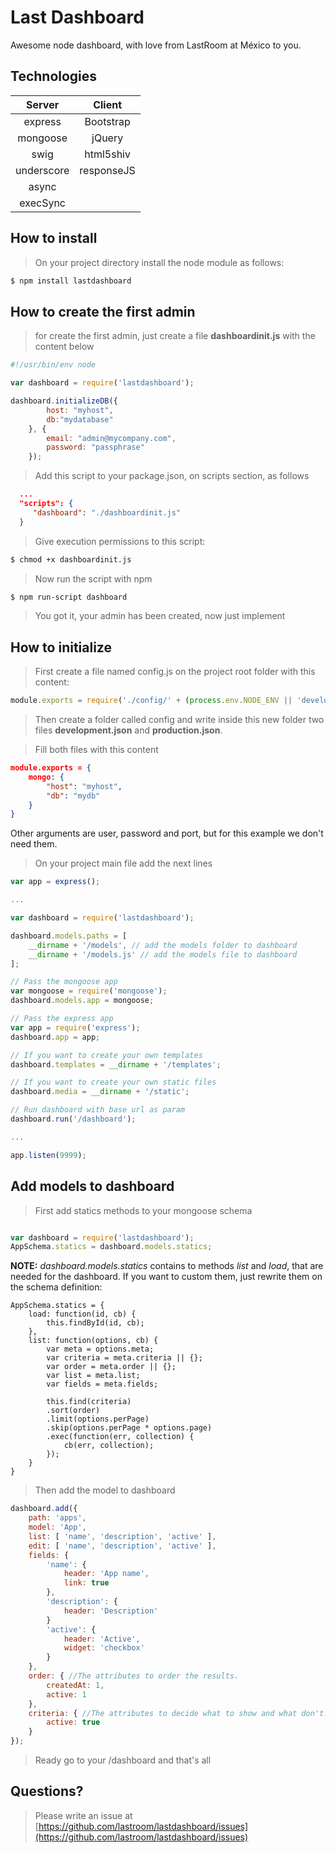 Last Dashboard
=============

Awesome node dashboard, with love from LastRoom at México to you.

## Technologies

| Server   | Client   |
|:--------:|:--------:|
|express   |Bootstrap |
|mongoose  |jQuery    |
|swig      |html5shiv |
|underscore|responseJS|
|async     |          |
|execSync  |          |

## How to install

> On your project directory install the node module as follows:

```sh
$ npm install lastdashboard
```

## How to create the first admin

> for create the first admin, just create a file **dashboardinit.js** with the content below

```javascript
#!/usr/bin/env node

var dashboard = require('lastdashboard');

dashboard.initializeDB({
        host: "myhost",
        db:"mydatabase"
    }, {
        email: "admin@mycompany.com",
        password: "passphrase"
    });
```

> Add this script to your package.json, on scripts section, as follows

```json
  ...
  "scripts": {
     "dashboard": "./dashboardinit.js"
  }
```

> Give execution permissions to this script:

```sh
$ chmod +x dashboardinit.js
```

> Now run the script with npm

```sh
$ npm run-script dashboard
```

> You got it, your admin has been created, now just implement

## How to initialize

> First create a file named config.js on the project root folder with this content:

```javascript
module.exports = require('./config/' + (process.env.NODE_ENV || 'development') + '.js');
```

> Then create a folder called config and write inside this new folder two files **development.json** and **production.json**.

> Fill both files with this content

```json
module.exports = {
    mongo: {
        "host": "myhost",
        "db": "mydb"
    }
}
```

Other arguments are user, password and port, but for this example we don't need them.

> On your project main file add the next lines

```javascript
var app = express();

...

var dashboard = require('lastdashboard');

dashboard.models.paths = [
    __dirname + '/models', // add the models folder to dashboard
    __dirname + '/models.js' // add the models file to dashboard
];

// Pass the mongoose app
var mongoose = require('mongoose');
dashboard.models.app = mongoose;

// Pass the express app
var app = require('express');
dashboard.app = app;

// If you want to create your own templates
dashboard.templates = __dirname + '/templates';

// If you want to create your own static files
dashboard.media = __dirname + '/static';

// Run dashboard with base url as param
dashboard.run('/dashboard');

...

app.listen(9999);
```

## Add models to dashboard

> First add statics methods to your mongoose schema

```javascript

var dashboard = require('lastdashboard');
AppSchema.statics = dashboard.models.statics;
```

**NOTE:** *dashboard.models.statics* contains to methods *list* and *load*, that are needed for the dashboard. If you want to custom them, just rewrite them on the schema definition:

```
AppSchema.statics = {
    load: function(id, cb) {
        this.findById(id, cb);
    },
    list: function(options, cb) {
        var meta = options.meta;
        var criteria = meta.criteria || {};
        var order = meta.order || {};
        var list = meta.list;
        var fields = meta.fields;

        this.find(criteria)
        .sort(order)
        .limit(options.perPage)
        .skip(options.perPage * options.page)
        .exec(function(err, collection) {
            cb(err, collection);
        });
    }
}
```

> Then add the model to dashboard

```javascript
dashboard.add({
    path: 'apps',
    model: 'App',
    list: [ 'name', 'description', 'active' ],
    edit: [ 'name', 'description', 'active' ],
    fields: {
        'name': {
            header: 'App name',
            link: true
        },
        'description': {
            header: 'Description'
        }
        'active': {
            header: 'Active',
            widget: 'checkbox'
        }
    },
    order: { //The attributes to order the results.
        createdAt: 1,
        active: 1
    },
    criteria: { //The attributes to decide what to show and what don't.
        active: true
    }
});
```

> Ready go to your /dashboard and that's all

## Questions?

> Please write an issue at [https://github.com/lastroom/lastdashboard/issues](https://github.com/lastroom/lastdashboard/issues)
